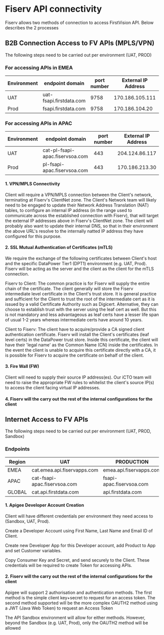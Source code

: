 
# Fiserv API connectivity

Fiserv allows two methods of connection to access FirstVision API. Below describes the 2 processes

## B2B Connection Access to FV APIs (MPLS/VPN)

The following steps need to be carried out per environment (UAT, PROD)

### For accessing APIs in EMEA

| **Environment** | **endpoint domain**      | **port number** | **External IP Address** | **DR External IP Address**           |
|-----------------|--------------------------|-----------------|-------------------------|--------------------------------------|
| UAT             | uat-fsapi.firstdata.com  | 9758            | 170.186.105.111         | n/a                                  |
| Prod            | fsapi.firstdata.com      | 9758            | 170.186.104.20          | 170.186.105.189                      |

### For accessing APIs in APAC

| **Environment** | **endpoint domain**              | **port number** | **External IP Address** |
|-----------------|----------------------------------|-----------------|-------------------------|
| UAT             | cat-pl-fsapi-apac.fiservsoa.com  | 443             | 204.124.86.117          |
| Prod            | pl-fsapi-apac.fiservsoa.com      | 443             | 170.186.213.30          |

#### 1. VPN/MPLS Connectivity

Client will require a VPN/MPLS connection between the Client's network, terminating at Fiserv's ClientNet zone. The Client's Network team will likely need to be engaged to update their Network Address Translation (NAT) tables, to configure an internal IP address (in the range used to communicate across the established connection with Fiserv), that will target the external IP addresses above in Fiserv's ClientNet zone. The client will probably also want to update their internal DNS, so that in their environment the above URL's resolve to the internally natted IP address they have configured for this purpose.

#### 2. SSL Mutual Authentication of Certificates (mTLS)

We require the exchange of the following certificates between Client's host and the specific DataPower Tier1 (DPT1) environment (e.g. UAT, Prod). Fiserv will be acting as the server and the client as the client for the mTLS connection.

Fiserv to Client: The common practice is for Fiserv will supply the entire chain of the certificate. The client generally will store the Fiserv intermediate level certificate in the Client's trust store. It is general practice and sufficient for the Client to trust the root of the intermediate cert as it is issued by a valid Certificate Authority such as Digicert. Alternative, they can choose to establish trust with the server using the leaf cert as well. But this is not mandatory and less advantageous as leaf certs have a lesser life span of usual 1-2 years whereas intermediate certs have around 10 years.

Client to Fiserv: The client have to acquire/provide a CA signed client authentication certificate. Fiserv will install the Client's certificates (leaf level certs) in the DataPower trust store. Inside this certificate, the client will have their 'legal name' as the Common Name (CN) inside the certificates. In the event the client is unable to acquire this certificate directly with a CA, it is possible for Fiserv to acquire the certificate on behalf of the client.

#### 3. Fire Wall (FW)

Client will need to supply their source IP address(es). Our iCTO team will  need to raise the appropriate FW rules to whitelist the client's source IP(s) to access the client facing virtual IP addresses.

#### 4. Fiserv will the carry out the rest of the internal configurations for the client

## Internet Access to FV APIs

The following steps need to be carried out per environment (UAT, PROD, Sandbox)

### Endpoints

| Region | UAT                          | PRODUCTION               | Generic Sandbox        |
|--------|------------------------------|--------------------------|------------------------|
| EMEA   | cat.emea.api.fiservapps.com  | emea.api.fiservapps.com  | cert.api.firstdata.com |
| APAC   | cat-fsapi-apac.fiservsoa.com | fsapi-apac.fiservsoa.com | cert.api.firstdata.com |
| GLOBAL | cat.api.firstdata.com        | api.firstdata.com        | cert.api.firstdata.com |

#### 1. Apigee Developer Account Creation

Client will have different credentials per environment they need access to (Sandbox, UAT, Prod).

Create a Developer Account using First Name, Last Name and Email ID of Client.

Create new Developer App for this Developer account, add Product to App and set Customer variables.

Copy Consumer Key and Secret, and send securely to the Client. These credentials will be required to create Token for accessing APIs.

#### 2. Fiserv will the carry out the rest of the internal configurations for the client

Apigee will support 2 authorisation and authentication methods. The first method is the simple client key+secret to request for an access token.  The second method supported will be the more complex OAUTH2 method using a JWT (Java Web Token) to request an Access Token

The API Sandbox environment will allow for either methods. However, beyond the Sandbox (e.g. UAT, Prod), only the OAUTH2 method will be allowed
